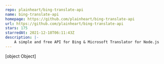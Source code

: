 ```yaml
---
repo: plainheart/bing-translate-api
name: bing-translate-api
homepage: https://github.com/plainheart/bing-translate-api
url: https://github.com/plainheart/bing-translate-api
stars: 175
starredAt: 2021-12-18T06:11:43Z
description: |-
    A simple and free API for Bing & Microsoft Translator for Node.js
---
```


[object Object]
